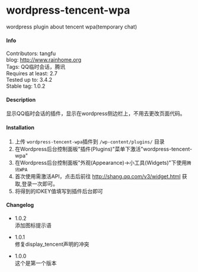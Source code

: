 wordpress-tencent-wpa
=====================

wordpress plugin about tencent wpa(temporary chat)  

#### Info
Contributors: tangfu  
blog: http://www.rainhome.org  
Tags: QQ临时会话，腾讯  
Requires at least: 2.7  
Tested up to: 3.4.2  
Stable tag: 1.0.2  
  
#### Description
  
显示QQ临时会话的插件，显示在wordpress侧边栏上，不用去更改页面代码。
  
#### Installation
  
1. 上传 `wordpress-tencent-wpa`插件到 `/wp-content/plugins/` 目录  
2. 在Wordpress后台控制面板"插件(Plugins)"菜单下激活"wordpress-tencent-wpa"  
3. 在Wordpress后台控制面板"外观(Appearance)->小工具(Widgets)"下使用`腾讯WPA`  
4. 首次使用需激活API，点击后前往 http://shang.qq.com/v3/widget.html 获取,登录一次即可。  
5. 将得到的IDKEY值填写到插件后台即可
  
#### Changelog
  
* 1.0.2  
添加图标提示语
  
* 1.0.1  
修复display_tencent声明的冲突  
  
* 1.0.0  
这个是第一个版本  
